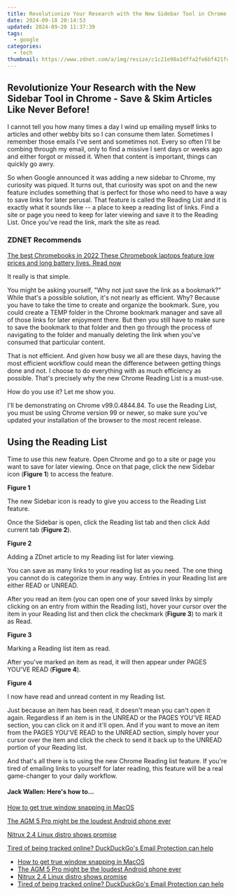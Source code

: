 ```yaml
---
title: Revolutionize Your Research with the New Sidebar Tool in Chrome - Save & Skim Articles Like Never Before!
date: 2024-09-18 20:14:53
updated: 2024-09-20 11:37:39
tags:
  - google
categories:
  - tech
thumbnail: https://www.zdnet.com/a/img/resize/c1c21e98a1dffa2fe6bf421fc3e0194926bd58ee/2022/01/05/0375e036-9b3b-4819-8835-7d8fbf52c38d/google-chrome.png?width=278&height=156&fit=crop&format=pjpg&auto=webp
---
```


## Revolutionize Your Research with the New Sidebar Tool in Chrome - Save & Skim Articles Like Never Before!

I cannot tell you how many times a day I wind up emailing myself links to articles and other webby bits so I can consume them later. Sometimes I remember those emails I've sent and sometimes not. Every so often I'll be combing through my email, only to find a missive I sent days or weeks ago and either forgot or missed it. When that content is important, things can quickly go awry. 

So when Google announced it was adding a new sidebar to Chrome, my curiosity was piqued. It turns out, that curiosity was spot on and the new feature includes something that is perfect for those who need to have a way to save links for later perusal. That feature is called the Reading List and it is exactly what it sounds like -- a place to keep a reading list of links. Find a site or page you need to keep for later viewing and save it to the Reading List. Once you've read the link, mark the site as read.

### **ZDNET** Recommends

[The best Chromebooks in 2022 These Chromebook laptops feature low prices and long battery lives.  Read now](https://www.zdnet.com/article/best-chromebook-laptop/)

It really is that simple.

You might be asking yourself, "Why not just save the link as a bookmark?" While that's a possible solution, it's not nearly as efficient. Why? Because you have to take the time to create and organize the bookmark. Sure, you could create a TEMP folder in the Chrome bookmark manager and save all of those links for later enjoyment there. But then you still have to make sure to save the bookmark to that folder and then go through the process of navigating to the folder and manually deleting the link when you've consumed that particular content.

That is not efficient. And given how busy we all are these days, having the most efficient workflow could mean the difference between getting things done and not. I choose to do everything with as much efficiency as possible. That's precisely why the new Chrome Reading List is a must-use.

How do you use it? Let me show you.

I'll be demonstrating on Chrome v99.0.4844.84\. To use the Reading List, you must be using Chrome version 99 or newer, so make sure you've updated your installation of the browser to the most recent release.

## Using the Reading List

Time to use this new feature. Open Chrome and go to a site or page you want to save for later viewing. Once on that page, click the new Sidebar icon (**Figure 1**) to access the feature.

**Figure 1**

The new Sidebar icon is ready to give you access to the Reading List feature.

Once the Sidebar is open, click the Reading list tab and then click Add current tab (**Figure 2**).

**Figure 2**

Adding a ZDnet article to my Reading list for later viewing.

You can save as many links to your reading list as you need. The one thing you cannot do is categorize them in any way. Entries in your Reading list are either READ or UNREAD. 

After you read an item (you can open one of your saved links by simply clicking on an entry from within the Reading list), hover your cursor over the item in your Reading list and then click the checkmark (**Figure 3**) to mark it as Read.

**Figure 3**

Marking a Reading list item as read. 

After you've marked an item as read, it will then appear under PAGES YOU'VE READ (**Figure 4**).

**Figure 4**

I now have read and unread content in my Reading list.

Just because an item has been read, it doesn't mean you can't open it again. Regardless if an item is in the UNREAD or the PAGES YOU'VE READ section, you can click on it and it'll open. And if you want to move an item from the PAGES YOU'VE READ to the UNREAD section, simply hover your cursor over the item and click the check to send it back up to the UNREAD portion of your Reading list.

And that's all there is to using the new Chrome Reading list feature. If you're tired of emailing links to yourself for later reading, this feature will be a real game-changer to your daily workflow.

#### Jack Wallen: Here's how to...

[How to get true window snapping in MacOS](https://www.zdnet.com/article/how-to-get-true-window-snapping-in-macos/ "How to get true window snapping in MacOS")

[The AGM 5 Pro might be the loudest Android phone ever](https://www.zdnet.com/article/the-agm-5-pro-might-be-the-loudest-android-phone-ever/ "The AGM 5 Pro might be the loudest Android phone ever")

[Nitrux 2.4 Linux distro shows promise](https://www.zdnet.com/article/nitrux-2-4-linux-distribution-shows-promise-but-seems-rough-around-the-edges/ "Nitrux 2.4 Linux distro shows promise")

[Tired of being tracked online? DuckDuckGo's Email Protection can help](https://www.zdnet.com/article/tired-of-being-tracked-online-duckduckgos-email-protection-can-help/ "Tired of being tracked online? DuckDuckGo's Email Protection can help")

* [How to get true window snapping in MacOS](https://www.zdnet.com/article/how-to-get-true-window-snapping-in-macos/ "How to get true window snapping in MacOS")
* [The AGM 5 Pro might be the loudest Android phone ever](https://www.zdnet.com/article/the-agm-5-pro-might-be-the-loudest-android-phone-ever/ "The AGM 5 Pro might be the loudest Android phone ever")
* [Nitrux 2.4 Linux distro shows promise](https://www.zdnet.com/article/nitrux-2-4-linux-distribution-shows-promise-but-seems-rough-around-the-edges/ "Nitrux 2.4 Linux distro shows promise")
* [Tired of being tracked online? DuckDuckGo's Email Protection can help](https://www.zdnet.com/article/tired-of-being-tracked-online-duckduckgos-email-protection-can-help/ "Tired of being tracked online? DuckDuckGo's Email Protection can help")

<ins class="adsbygoogle"
     style="display:block"
     data-ad-format="autorelaxed"
     data-ad-client="ca-pub-7571918770474297"
     data-ad-slot="1223367746"></ins>



<ins class="adsbygoogle"
     style="display:block"
     data-ad-client="ca-pub-7571918770474297"
     data-ad-slot="8358498916"
     data-ad-format="auto"
     data-full-width-responsive="true"></ins>
